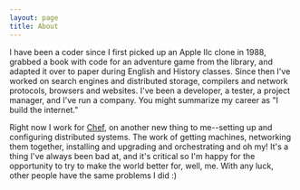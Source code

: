 ```yaml
---
layout: page
title: About
---
```


I have been a coder since I first picked up an Apple IIc clone in 1988, grabbed a book with code for an adventure game from the library, and adapted it over to paper during English and History classes. Since then I've worked on search engines and distributed storage, compilers and network protocols, browsers and websites. I've been a developer, a tester, a project manager, and I've run a company. You might summarize my career as "I build the internet."

Right now I work for [Chef](https://chef.io), on another new thing to me--setting up and configuring distributed systems. The work of getting machines, networking them together, installing and upgrading and orchestrating and oh my! It's a thing I've always been bad at, and it's critical so I'm happy for the opportunity to try to make the world better for, well, me. With any luck, other people have the same problems I did :)
